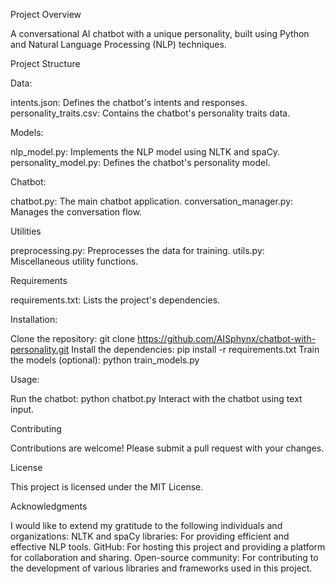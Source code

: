 Project Overview

A conversational AI chatbot with a unique personality, built using Python and Natural Language Processing (NLP) techniques.

Project Structure

Data:

intents.json: Defines the chatbot's intents and responses.
personality_traits.csv: Contains the chatbot's personality traits data.

Models:

nlp_model.py: Implements the NLP model using NLTK and spaCy.
personality_model.py: Defines the chatbot's personality model.

Chatbot:

chatbot.py: The main chatbot application.
conversation_manager.py: Manages the conversation flow.

Utilities

preprocessing.py: Preprocesses the data for training.
utils.py: Miscellaneous utility functions.

Requirements

requirements.txt: Lists the project's dependencies.

Installation:

Clone the repository: git clone https://github.com/AISphynx/chatbot-with-personality.git
Install the dependencies: pip install -r requirements.txt
Train the models (optional): python train_models.py

Usage:

Run the chatbot: python chatbot.py
Interact with the chatbot using text input.

Contributing

Contributions are welcome! Please submit a pull request with your changes.

License

This project is licensed under the MIT License.

Acknowledgments

I would like to extend my gratitude to the following individuals and organizations:
NLTK and spaCy libraries: For providing efficient and effective NLP tools.
GitHub: For hosting this project and providing a platform for collaboration and sharing.
Open-source community: For contributing to the development of various libraries and frameworks used in this project.
